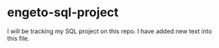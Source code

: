 # engeto-sql-project
I will be tracking my SQL project on this repo.
I have added new text into this file.